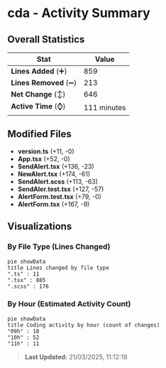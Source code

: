 # cda - Activity Summary 

## Overall Statistics

| Stat                   | Value                                                             |
| ---------------------- | ----------------------------------------------------------------- |
| **Lines Added** (➕)   | 859                                          |
| **Lines Removed** (➖) | 213                                        |
| **Net Change** (↕)    | 646                |
| **Active Time** (⌚)   | 111 minutes |


## Modified Files
- **version.ts** (+11, -0)
- **App.tsx** (+52, -0)
- **SendAlert.tsx** (+136, -23)
- **NewAlert.tsx** (+174, -61)
- **SendAlert.scss** (+113, -63)
- **SendAler.test.tsx** (+127, -57)
- **AlertForm.test.tsx** (+79, -0)
- **AlertForm.tsx** (+167, -9)

## Visualizations

### By File Type (Lines Changed)

```mermaid
pie showData
title Lines changed by file type
".ts" : 11
".tsx" : 885
".scss" : 176
```

### By Hour (Estimated Activity Count)

```mermaid
pie showData
title Coding activity by hour (count of changes)
"09h" : 18
"10h" : 52
"11h" : 11
```


> **Last Updated:** 21/03/2025, 11:12:18